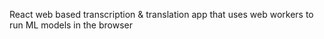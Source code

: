 
 React web based transcription & translation app that uses web workers to run ML models in the browser
